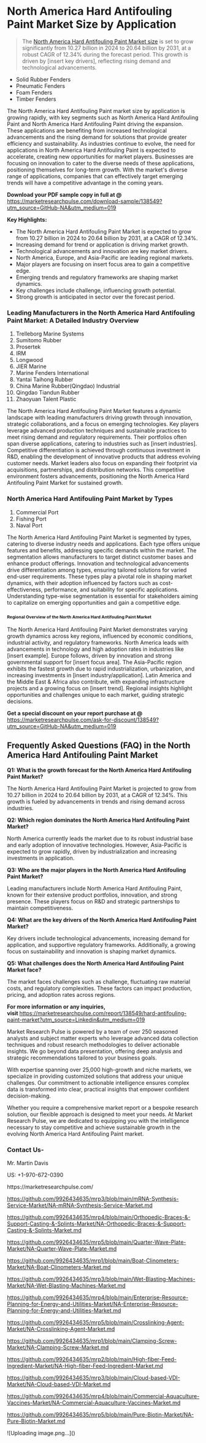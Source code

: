 <h1>North America Hard Antifouling Paint Market&nbsp;Size by Application</h1><blockquote><p>The <a href="https://marketresearchpulse.com/download-sample/138549?utm_source=GitHub-NA&amp;utm_medium=019">North America Hard Antifouling Paint Market size</a> is set to grow significantly from 10.27 billion in 2024 to 20.64 billion by 2031, at a robust CAGR of 12.34% during the forecast period. This growth is driven by [insert key drivers], reflecting rising demand and technological advancements.</p></blockquote><ul><li>Solid Rubber Fenders<li> Pneumatic Fenders<li> Foam Fenders<li> Timber Fenders</li></ul><p>The North America Hard Antifouling Paint market size by application is growing rapidly, with key segments such as North America Hard Antifouling Paint and North America Hard Antifouling Paint driving the expansion. These applications are benefiting from increased technological advancements and the rising demand for solutions that provide greater efficiency and sustainability. As industries continue to evolve, the need for applications in North America Hard Antifouling Paint is expected to accelerate, creating new opportunities for market players. Businesses are focusing on innovation to cater to the diverse needs of these applications, positioning themselves for long-term growth. With the market's diverse range of applications, companies that can effectively target emerging trends will have a competitive advantage in the coming years.</p><p><strong>Download your PDF sample copy in full at @ </strong><a href="https://marketresearchpulse.com/download-sample/138549?utm_source=GitHub-NA&amp;utm_medium=019">https://marketresearchpulse.com/download-sample/138549?utm_source=GitHub-NA&amp;utm_medium=019</a></p><p><strong>Key Highlights: </strong></p><ul><li>The North America Hard Antifouling Paint Market is expected to grow from 10.27 billion in 2024 to 20.64 billion by 2031, at a CAGR of 12.34%.</li><li>Increasing demand for trend or application is driving market growth.</li><li>Technological advancements and innovation are key market drivers.</li><li>North America, Europe, and Asia-Pacific are leading regional markets.</li><li>Major players are focusing on insert focus area to gain a competitive edge.</li><li>Emerging trends and regulatory frameworks are shaping market dynamics.</li><li>Key challenges include challenge, influencing growth potential.</li><li>Strong growth is anticipated in sector over the forecast period.</li></ul><h3>Leading Manufacturers in the North America Hard Antifouling Paint Market: A Detailed Industry Overview</h3><ol><li>Trelleborg Marine Systems</li><li>Sumitomo Rubber</li><li>Prosertek</li><li>IRM</li><li>Longwood</li><li>JIER Marine</li><li>Marine Fenders International</li><li>Yantai Taihong Rubber</li><li>China Marine Rubber(Qingdao) Industrial</li><li>Qingdao Tiandun Rubber</li><li>Zhaoyuan Talent Plastic</li></ol><div class="flex max-w-full flex-col flex-grow"><div class="min-h-8 text-message flex w-full flex-col items-end gap-2 whitespace-normal break-words [.text-message+&amp;]:mt-5" dir="auto" data-message-author-role="assistant" data-message-id="fd8432e4-4910-450d-b182-61b7bfb0a01f" data-message-model-slug="gpt-4o"><div class="flex w-full flex-col gap-1 empty:hidden first:pt-[3px]"><div class="markdown prose w-full break-words dark:prose-invert light"><p>The North America Hard Antifouling Paint Market features a dynamic landscape with leading manufacturers driving growth through innovation, strategic collaborations, and a focus on emerging technologies. Key players leverage advanced production techniques and sustainable practices to meet rising demand and regulatory requirements. Their portfolios often span diverse applications, catering to industries such as [insert industries]. Competitive differentiation is achieved through continuous investment in R&amp;D, enabling the development of innovative products that address evolving customer needs. Market leaders also focus on expanding their footprint via acquisitions, partnerships, and distribution networks. This competitive environment fosters advancements, positioning the North America Hard Antifouling Paint Market for sustained growth.</p></div></div></div></div><h3>North America Hard Antifouling Paint Market by Types</h3><ol><li>Commercial Port<li> Fishing Port<li> Naval Port</li></ol><div class="flex max-w-full flex-col flex-grow"><div class="min-h-8 text-message flex w-full flex-col items-end gap-2 whitespace-normal break-words [.text-message+&amp;]:mt-5" dir="auto" data-message-author-role="assistant" data-message-id="084470be-0bb7-4664-bddf-5156b4f41249" data-message-model-slug="gpt-4o-mini"><div class="flex w-full flex-col gap-1 empty:hidden first:pt-[3px]"><div class="markdown prose w-full break-words dark:prose-invert light"><p>The North America Hard Antifouling Paint Market is segmented by types, catering to diverse industry needs and applications. Each type offers unique features and benefits, addressing specific demands within the market. The segmentation allows manufacturers to target distinct customer bases and enhance product offerings. Innovation and technological advancements drive differentiation among types, ensuring tailored solutions for varied end-user requirements. These types play a pivotal role in shaping market dynamics, with their adoption influenced by factors such as cost-effectiveness, performance, and suitability for specific applications. Understanding type-wise segmentation is essential for stakeholders aiming to capitalize on emerging opportunities and gain a competitive edge.</p></div></div></div></div><h3><span style="font-size: 11px;">Regional Overview of the North America Hard Antifouling Paint Market</span></h3><div class="flex max-w-full flex-col flex-grow"><div class="min-h-8 text-message flex w-full flex-col items-end gap-2 whitespace-normal break-words [.text-message+&amp;]:mt-5" dir="auto" data-message-author-role="assistant" data-message-id="e9038762-ce64-4e30-91c9-9bd413514231" data-message-model-slug="gpt-4o-mini"><div class="flex w-full flex-col gap-1 empty:hidden first:pt-[3px]"><div class="markdown prose w-full break-words dark:prose-invert light"><p>The North America Hard Antifouling Paint Market demonstrates varying growth dynamics across key regions, influenced by economic conditions, industrial activity, and regulatory frameworks. North America leads with advancements in technology and high adoption rates in industries like [insert example]. Europe follows, driven by innovation and strong governmental support for [insert focus area]. The Asia-Pacific region exhibits the fastest growth due to rapid industrialization, urbanization, and increasing investments in [insert industry/application]. Latin America and the Middle East &amp; Africa also contribute, with expanding infrastructure projects and a growing focus on [insert trend]. Regional insights highlight opportunities and challenges unique to each market, guiding strategic decisions.</p></div></div></div></div><p><strong>Get a special discount on your report purchase at @ </strong><a href="https://marketresearchpulse.com/ask-for-discount/138549?utm_source=GitHub-NA&amp;utm_medium=019">https://marketresearchpulse.com/ask-for-discount/138549?utm_source=GitHub-NA&amp;utm_medium=019</a></p><h2>Frequently Asked Questions (FAQ) in the North America Hard Antifouling Paint Market</h2><p><strong>Q1: What is the growth forecast for the North America Hard Antifouling Paint Market?</strong></p><p>The North America Hard Antifouling Paint Market is projected to grow from 10.27 billion in 2024 to 20.64 billion by 2031, at a CAGR of 12.34%. This growth is fueled by advancements in trends and rising demand across industries.</p><p><strong>Q2: Which region dominates the North America Hard Antifouling Paint Market?</strong></p><p>North America currently leads the market due to its robust industrial base and early adoption of innovative technologies. However, Asia-Pacific is expected to grow rapidly, driven by industrialization and increasing investments in application.</p><p><strong>Q3: Who are the major players in the North America Hard Antifouling Paint Market?</strong></p><p>Leading manufacturers include North America Hard Antifouling Paint, known for their extensive product portfolios, innovation, and strong presence. These players focus on R&amp;D and strategic partnerships to maintain competitiveness.</p><p><strong>Q4: What are the key drivers of the North America Hard Antifouling Paint Market?</strong></p><p>Key drivers include technological advancements, increasing demand for application, and supportive regulatory frameworks. Additionally, a growing focus on sustainability and innovation is shaping market dynamics.</p><p><strong>Q5: What challenges does the North America Hard Antifouling Paint Market face?</strong></p><p>The market faces challenges such as challenge, fluctuating raw material costs, and regulatory complexities. These factors can impact production, pricing, and adoption rates across regions.</p><p><strong>For more information or any inquiries, visit&nbsp;</strong><a href="https://marketresearchpulse.com/report/138549/hard-antifouling-paint-market?utm_source=Linkedin&utm_medium=019">https://marketresearchpulse.com/report/138549/hard-antifouling-paint-market?utm_source=Linkedin&utm_medium=019</a></p><p>Market Research Pulse is powered by a team of over 250 seasoned analysts and subject matter experts who leverage advanced data collection techniques and robust research methodologies to deliver actionable insights. We go beyond data presentation, offering deep analysis and strategic recommendations tailored to your business goals.</p><p>With expertise spanning over 25,000 high-growth and niche markets, we specialize in providing customized solutions that address your unique challenges. Our commitment to actionable intelligence ensures complex data is transformed into clear, practical insights that empower confident decision-making.</p><p>Whether you require a comprehensive market report or a bespoke research solution, our flexible approach is designed to meet your needs. At Market Research Pulse, we are dedicated to equipping you with the intelligence necessary to stay competitive and achieve sustainable growth in the evolving North America Hard Antifouling Paint market.</p><h3><strong>Contact Us-</strong></h3><p>Mr. Martin Davis</p><p>US: +1-970-672-0390</p><p>https://marketresearchpulse.com/</p><p><a href="https://github.com/9926434635/mrp3/blob/main/mRNA-Synthesis-Service-Market/NA-mRNA-Synthesis-Service-Market.md">https://github.com/9926434635/mrp3/blob/main/mRNA-Synthesis-Service-Market/NA-mRNA-Synthesis-Service-Market.md</a></p><p><a href="https://github.com/9926434635/mrp4/blob/main/Orthopedic-Braces-&-Support-Casting-&-Splints-Market/NA-Orthopedic-Braces-&-Support-Casting-&-Splints-Market.md">https://github.com/9926434635/mrp4/blob/main/Orthopedic-Braces-&-Support-Casting-&-Splints-Market/NA-Orthopedic-Braces-&-Support-Casting-&-Splints-Market.md</a></p><p><a href="https://github.com/9926434635/mrp5/blob/main/Quarter-Wave-Plate-Market/NA-Quarter-Wave-Plate-Market.md">https://github.com/9926434635/mrp5/blob/main/Quarter-Wave-Plate-Market/NA-Quarter-Wave-Plate-Market.md</a></p><p><a href="https://github.com/9926434635/mrp1/blob/main/Boat-Clinometers-Market/NA-Boat-Clinometers-Market.md">https://github.com/9926434635/mrp1/blob/main/Boat-Clinometers-Market/NA-Boat-Clinometers-Market.md</a></p><p><a href="https://github.com/9926434635/mrp3/blob/main/Wet-Blasting-Machines-Market/NA-Wet-Blasting-Machines-Market.md">https://github.com/9926434635/mrp3/blob/main/Wet-Blasting-Machines-Market/NA-Wet-Blasting-Machines-Market.md</a></p><p><a href="https://github.com/9926434635/mrp4/blob/main/Enterprise-Resource-Planning-for-Energy-and-Utilities-Market/NA-Enterprise-Resource-Planning-for-Energy-and-Utilities-Market.md">https://github.com/9926434635/mrp4/blob/main/Enterprise-Resource-Planning-for-Energy-and-Utilities-Market/NA-Enterprise-Resource-Planning-for-Energy-and-Utilities-Market.md</a></p><p><a href="https://github.com/9926434635/mrp5/blob/main/Crosslinking-Agent-Market/NA-Crosslinking-Agent-Market.md">https://github.com/9926434635/mrp5/blob/main/Crosslinking-Agent-Market/NA-Crosslinking-Agent-Market.md</a></p><p><a href="https://github.com/9926434635/mrp1/blob/main/Clamping-Screw-Market/NA-Clamping-Screw-Market.md">https://github.com/9926434635/mrp1/blob/main/Clamping-Screw-Market/NA-Clamping-Screw-Market.md</a></p><p><a href="https://github.com/9926434635/mrp2/blob/main/High-fiber-Feed-Ingredient-Market/NA-High-fiber-Feed-Ingredient-Market.md">https://github.com/9926434635/mrp2/blob/main/High-fiber-Feed-Ingredient-Market/NA-High-fiber-Feed-Ingredient-Market.md</a></p><p><a href="https://github.com/9926434635/mrp3/blob/main/Cloud-based-VDI-Market/NA-Cloud-based-VDI-Market.md">https://github.com/9926434635/mrp3/blob/main/Cloud-based-VDI-Market/NA-Cloud-based-VDI-Market.md</a></p><p><a href="https://github.com/9926434635/mrp4/blob/main/Commercial-Aquaculture-Vaccines-Market/NA-Commercial-Aquaculture-Vaccines-Market.md">https://github.com/9926434635/mrp4/blob/main/Commercial-Aquaculture-Vaccines-Market/NA-Commercial-Aquaculture-Vaccines-Market.md</a></p><p><a href="https://github.com/9926434635/mrp5/blob/main/Pure-Biotin-Market/NA-Pure-Biotin-Market.md">https://github.com/9926434635/mrp5/blob/main/Pure-Biotin-Market/NA-Pure-Biotin-Market.md</a></p>
![Uploading image.png…]()
